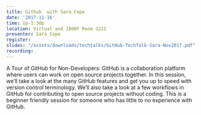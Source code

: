 ```yaml
---
title: Github  with Sara Cope
date: '2017-11-16'
time: 1p-1:30p
location: Virtual and 1800F Room 3211
presenter: Sara Cope
register:
slides: "/assets/downloads/techtalks/GitHub-TechTalk-Sara-Nov2017.pdf"
recording:
---
```


A Tour of GitHub for Non-Developers: GitHub is a collaboration platform where users can work on open source projects together. In this session, we’ll take a look at the many GitHub features and get you up to speed with version control terminology. We’ll also take a look at a few workflows in GitHub for contributing to open source projects without coding. This is a beginner friendly session for someone who has little to no experience with GitHub.